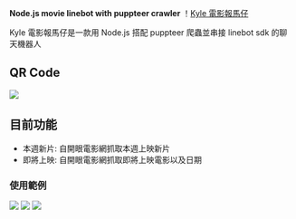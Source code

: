**Node.js movie linebot with puppteer crawler**
！[Kyle 電影報馬仔](https://i.imgur.com/0AWUN11.png)

Kyle 電影報馬仔是一款用 Node.js 搭配 puppteer 爬蟲並串接 linebot sdk 的聊天機器人

## QR Code
![](https://i.imgur.com/7hQbAJT.png)

## 目前功能
- 本週新片: 自開眼電影網抓取本週上映新片
- 即將上映: 自開眼電影網抓取即將上映電影以及日期

### 使用範例

![](https://i.imgur.com/gkGDmg8.jpg)
![](https://i.imgur.com/DKwBGBY.jpg)
![](https://i.imgur.com/EnQvwhK.jpg)
